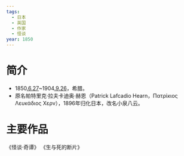 ```yaml
---
tags:
  - 日本
  - 英国
  - 作家
  - 怪谈
year: 1850
---
```

# 简介

- 1850[.6.27](2024-06-27.md)~1904[.9.26](2024-09-26.md)，希腊。
- 原名帕特里克·拉夫卡迪奥·赫恩（Patrick Lafcadio Hearn，Πατρίκιος Λευκάδιος Χερν），1896年归化日本，改名小泉八云。
# 主要作品

《怪谈·奇谭》
《生与死的断片》